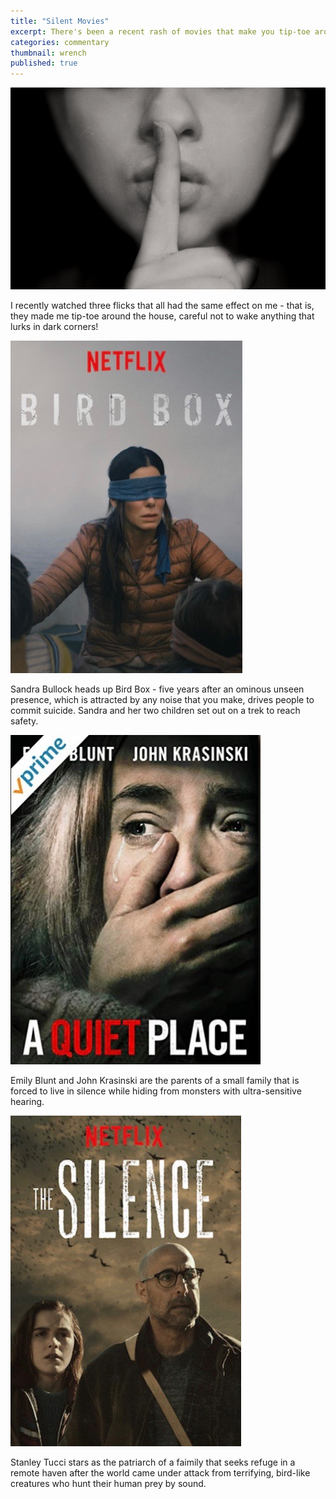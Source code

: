 ```yaml
---
title: "Silent Movies"
excerpt: There's been a recent rash of movies that make you tip-toe around the house after you watch them. 
categories: commentary
thumbnail: wrench
published: true
---
```


!["shhhh!"](/images/shhhh.jpg)

I recently watched three flicks that all had the same effect on me - that is, they made me tip-toe around the house, careful not to wake anything that lurks in dark corners!

[!["Bird Box"](/images/bird_box.jpg)](https://www.imdb.com/title/tt2737304/)

Sandra Bullock heads up Bird Box - five years after an ominous unseen presence, which is attracted by any noise that you make, drives people to commit suicide. Sandra and her two children set out on a trek to reach safety. 

[!["A Quiet Place"](/images/quiet_place.jpg)](https://www.imdb.com/title/tt6644200/)

Emily Blunt and John Krasinski are the parents of a small family that is forced to live in silence while hiding from monsters with ultra-sensitive hearing.

[!["The Silence"](/images/silence.jpg)](https://www.imdb.com/title/tt7315484/)

Stanley Tucci stars as the patriarch of a faimily that seeks refuge in a remote haven after the world came under attack from terrifying, bird-like creatures who hunt their human prey by sound.

